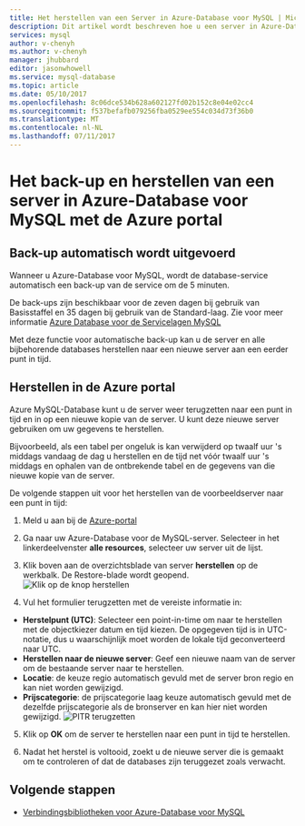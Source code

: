```yaml
---
title: Het herstellen van een Server in Azure-Database voor MySQL | Microsoft Docs
description: Dit artikel wordt beschreven hoe u een server in Azure-Database herstelt voor MySQL met de Azure portal.
services: mysql
author: v-chenyh
ms.author: v-chenyh
manager: jhubbard
editor: jasonwhowell
ms.service: mysql-database
ms.topic: article
ms.date: 05/10/2017
ms.openlocfilehash: 8c06dce534b628a602127fd02b152c8e04e02cc4
ms.sourcegitcommit: f537befafb079256fba0529ee554c034d73f36b0
ms.translationtype: MT
ms.contentlocale: nl-NL
ms.lasthandoff: 07/11/2017
---
```

# <a name="how-to-backup-and-restore-a-server-in-azure-database-for-mysql-using-the-azure-portal"></a>Het back-up en herstellen van een server in Azure-Database voor MySQL met de Azure portal

## <a name="backup-happens-automatically"></a>Back-up automatisch wordt uitgevoerd
Wanneer u Azure-Database voor MySQL, wordt de database-service automatisch een back-up van de service om de 5 minuten. 

De back-ups zijn beschikbaar voor de zeven dagen bij gebruik van Basisstaffel en 35 dagen bij gebruik van de Standard-laag. Zie voor meer informatie [Azure Database voor de Servicelagen MySQL](concepts-service-tiers.md)

Met deze functie voor automatische back-up kan u de server en alle bijbehorende databases herstellen naar een nieuwe server aan een eerder punt in tijd.

## <a name="restore-in-the-azure-portal"></a>Herstellen in de Azure portal
Azure MySQL-Database kunt u de server weer terugzetten naar een punt in tijd en in op een nieuwe kopie van de server. U kunt deze nieuwe server gebruiken om uw gegevens te herstellen. 

Bijvoorbeeld, als een tabel per ongeluk is kan verwijderd op twaalf uur 's middags vandaag de dag u herstellen en de tijd net vóór twaalf uur 's middags en ophalen van de ontbrekende tabel en de gegevens van die nieuwe kopie van de server.

De volgende stappen uit voor het herstellen van de voorbeeldserver naar een punt in tijd:

1. Meld u aan bij de [Azure-portal](https://portal.azure.com/)

2. Ga naar uw Azure-Database voor de MySQL-server. Selecteer in het linkerdeelvenster **alle resources**, selecteer uw server uit de lijst.

3.  Klik boven aan de overzichtsblade van server **herstellen** op de werkbalk. De Restore-blade wordt geopend.
![Klik op de knop herstellen](./media/howto-restore-server-portal/click-restore-button.png)

4. Vul het formulier terugzetten met de vereiste informatie in:

- **Herstelpunt (UTC)**: Selecteer een point-in-time om naar te herstellen met de objectkiezer datum en tijd kiezen. De opgegeven tijd is in UTC-notatie, dus u waarschijnlijk moet worden de lokale tijd geconverteerd naar UTC.
- **Herstellen naar de nieuwe server**: Geef een nieuwe naam van de server om de bestaande server naar te herstellen.
- **Locatie**: de keuze regio automatisch gevuld met de server bron regio en kan niet worden gewijzigd.
- **Prijscategorie**: de prijscategorie laag keuze automatisch gevuld met de dezelfde prijscategorie als de bronserver en kan hier niet worden gewijzigd. 
![PITR terugzetten](./media/howto-restore-server-portal/pitr-restore.png)

5. Klik op **OK** om de server te herstellen naar een punt in tijd te herstellen. 

6. Nadat het herstel is voltooid, zoekt u de nieuwe server die is gemaakt om te controleren of dat de databases zijn teruggezet zoals verwacht.

## <a name="next-steps"></a>Volgende stappen
- [Verbindingsbibliotheken voor Azure-Database voor MySQL](concepts-connection-libraries.md)